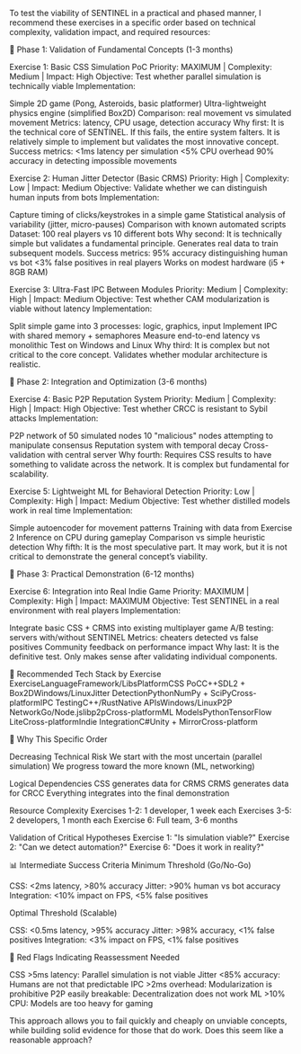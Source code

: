 To test the viability of SENTINEL in a practical and phased manner, I recommend these exercises in a specific order based on technical complexity, validation impact, and required resources:

🎯 Phase 1: Validation of Fundamental Concepts (1-3 months)

Exercise 1: Basic CSS Simulation PoC Priority: MAXIMUM | Complexity: Medium | Impact: High Objective: Test whether parallel simulation is technically viable Implementation:

Simple 2D game (Pong, Asteroids, basic platformer)
Ultra-lightweight physics engine (simplified Box2D)
Comparison: real movement vs simulated movement
Metrics: latency, CPU usage, detection accuracy Why first: It is the technical core of SENTINEL. If this fails, the entire system falters. It is relatively simple to implement but validates the most innovative concept. Success metrics:
<1ms latency per simulation
<5% CPU overhead
90% accuracy in detecting impossible movements

Exercise 2: Human Jitter Detector (Basic CRMS) Priority: High | Complexity: Low | Impact: Medium Objective: Validate whether we can distinguish human inputs from bots Implementation:

Capture timing of clicks/keystrokes in a simple game
Statistical analysis of variability (jitter, micro-pauses)
Comparison with known automated scripts
Dataset: 100 real players vs 10 different bots Why second: It is technically simple but validates a fundamental principle. Generates real data to train subsequent models. Success metrics:
95% accuracy distinguishing human vs bot
<3% false positives in real players
Works on modest hardware (i5 + 8GB RAM)

Exercise 3: Ultra-Fast IPC Between Modules Priority: Medium | Complexity: High | Impact: Medium Objective: Test whether CAM modularization is viable without latency Implementation:

Split simple game into 3 processes: logic, graphics, input
Implement IPC with shared memory + semaphores
Measure end-to-end latency vs monolithic
Test on Windows and Linux Why third: It is complex but not critical to the core concept. Validates whether modular architecture is realistic.

🔬 Phase 2: Integration and Optimization (3-6 months)

Exercise 4: Basic P2P Reputation System Priority: Medium | Complexity: High | Impact: High Objective: Test whether CRCC is resistant to Sybil attacks Implementation:

P2P network of 50 simulated nodes
10 "malicious" nodes attempting to manipulate consensus
Reputation system with temporal decay
Cross-validation with central server Why fourth: Requires CSS results to have something to validate across the network. It is complex but fundamental for scalability.

Exercise 5: Lightweight ML for Behavioral Detection Priority: Low | Complexity: High | Impact: Medium Objective: Test whether distilled models work in real time Implementation:

Simple autoencoder for movement patterns
Training with data from Exercise 2
Inference on CPU during gameplay
Comparison vs simple heuristic detection Why fifth: It is the most speculative part. It may work, but it is not critical to demonstrate the general concept’s viability.

🚀 Phase 3: Practical Demonstration (6-12 months)

Exercise 6: Integration into Real Indie Game Priority: MAXIMUM | Complexity: High | Impact: MAXIMUM Objective: Test SENTINEL in a real environment with real players Implementation:

Integrate basic CSS + CRMS into existing multiplayer game
A/B testing: servers with/without SENTINEL
Metrics: cheaters detected vs false positives
Community feedback on performance impact Why last: It is the definitive test. Only makes sense after validating individual components.

🎯 Recommended Tech Stack by Exercise ExerciseLanguageFramework/LibsPlatformCSS PoCC++SDL2 + Box2DWindows/LinuxJitter DetectionPythonNumPy + SciPyCross-platformIPC TestingC++/RustNative APIsWindows/LinuxP2P NetworkGo/Node.jslibp2pCross-platformML ModelsPythonTensorFlow LiteCross-platformIndie IntegrationC#Unity + MirrorCross-platform

🧪 Why This Specific Order

Decreasing Technical Risk
We start with the most uncertain (parallel simulation)
We progress toward the more known (ML, networking)

Logical Dependencies
CSS generates data for CRMS
CRMS generates data for CRCC
Everything integrates into the final demonstration

Resource Complexity
Exercises 1-2: 1 developer, 1 week each
Exercises 3-5: 2 developers, 1 month each
Exercise 6: Full team, 3-6 months

Validation of Critical Hypotheses
Exercise 1: "Is simulation viable?"
Exercise 2: "Can we detect automation?"
Exercise 6: "Does it work in reality?"

📊 Intermediate Success Criteria Minimum Threshold (Go/No-Go)

CSS: <2ms latency, >80% accuracy
Jitter: >90% human vs bot accuracy
Integration: <10% impact on FPS, <5% false positives

Optimal Threshold (Scalable)

CSS: <0.5ms latency, >95% accuracy
Jitter: >98% accuracy, <1% false positives
Integration: <3% impact on FPS, <1% false positives

🚨 Red Flags Indicating Reassessment Needed

CSS >5ms latency: Parallel simulation is not viable
Jitter <85% accuracy: Humans are not that predictable
IPC >2ms overhead: Modularization is prohibitive
P2P easily breakable: Decentralization does not work
ML >10% CPU: Models are too heavy for gaming

This approach allows you to fail quickly and cheaply on unviable concepts, while building solid evidence for those that do work. Does this seem like a reasonable approach?
